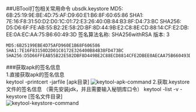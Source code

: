 ##UBTool打包相关常用命令 
	ubsdk.keystore 
  	MD5: 6B:25:19:9E:BE:4D:75:AF:D9:60:E1:B6:8F:60:65:86
  	SHA1: 7E:16:F8:31:50:D2:D0:1C:01:72:E3:26:40:0B:84:B3:8F:D4:73:BC
    SHA256: D5:D6:6F:FE:AB:55:B2:2E:58:2D:BF:8D:44:9B:E2:C8:8E:CD:88:14:CF:E2:DB:EE:0A:EC:AA:75:B6:60:49:3D
    签名算法名称: SHA256withRSA
    版本: 3

	MD5:6B25199EBE4D75AFD960E1B68F606586 
	SHA1:7E16F83150D2D01C0172E326400B84B38FD473BC 
	SHA256:D5D66FFEAB55B22E582DBF8D449BE2C88ECD8814CFE2DBEE0AECAA75B660493D
###获取apk的签名信息  
	1.直接获取apk的签名信息  
	  keytool -printcert -jarfile [apk目录] 
![keytool-apk-command](https://i.imgur.com/LrQT7GE.png)
	2.获取.keystore文件的签名信息 （需先安装jdk，并且需要输入秘钥库口令）
	  keytool -list -v -keystore [签名文件目录]				 
![keytool-keystore-command](https://i.imgur.com/UdlDthv.png)
	 